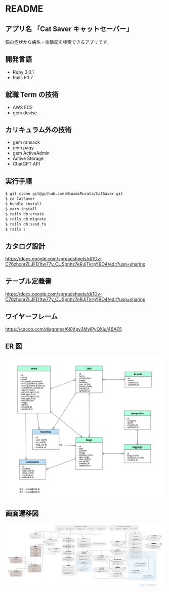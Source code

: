 # README

## アプリ名 「Cat Saver キャットセーバー」

猫の症状から病名・体験記を検索できるアプリです。

## 開発言語

- Ruby 3.0.1
- Rails 6.1.7

## 就職 Term の技術

- AWS EC2
- gem devise

## カリキュラム外の技術

- gem ransack
- gem pagy
- gem ActiveAdmin
- Active Storage
- ChatGPT API

## 実行手順

```
$ git clone git@github.com:MinamiMurata/CatSaver.git
$ cd CatSaver
$ bundle install
$ yarn install
$ rails db:create
$ rails db:migrate
$ rails db:seed_fu
$ rails s
```

## カタログ設計

https://docs.google.com/spreadsheets/d/1Dv-C76zhcnrZLJFD1tw77y_CUSpnhz7eRJjTkrpY9O4/edit?usp=sharing

## テーブル定義書

https://docs.google.com/spreadsheets/d/1Dv-C76zhcnrZLJFD1tw77y_CUSpnhz7eRJjTkrpY9O4/edit?usp=sharing

## ワイヤーフレーム

https://cacoo.com/diagrams/6i0Xpy2MyIPyQXiu/46AE5

## ER 図

![ER図](app/assets/images/ER.png)

## 画面遷移図

![画面遷移図](app/assets/images/screen_transition.png)
